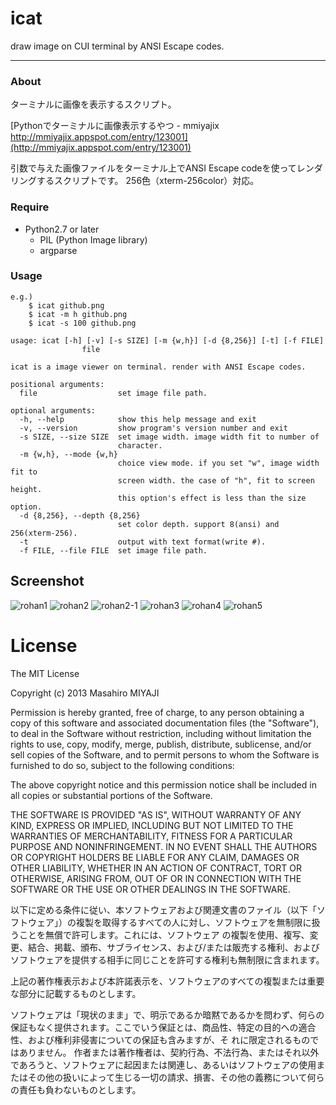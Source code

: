 icat
=====

draw image on CUI terminal by ANSI Escape codes.

------------------
### About
ターミナルに画像を表示するスクリプト。

[Pythonでターミナルに画像表示するやつ - mmiyajix http://mmiyajix.appspot.com/entry/123001](http://mmiyajix.appspot.com/entry/123001)

引数で与えた画像ファイルをターミナル上でANSI Escape codeを使ってレンダリングするスクリプトです。
256色（xterm-256color）対応。

### Require
- Python2.7 or later
    - PIL (Python Image Iibrary)
    - argparse

### Usage
    e.g.)
        $ icat github.png
        $ icat -m h github.png
        $ icat -s 100 github.png

    usage: icat [-h] [-v] [-s SIZE] [-m {w,h}] [-d {8,256}] [-t] [-f FILE]
                    file

    icat is a image viewer on terminal. render with ANSI Escape codes.

    positional arguments:
      file                  set image file path.

    optional arguments:
      -h, --help            show this help message and exit
      -v, --version         show program's version number and exit
      -s SIZE, --size SIZE  set image width. image width fit to number of
                            character.
      -m {w,h}, --mode {w,h}
                            choice view mode. if you set "w", image width fit to
                            screen width. the case of "h", fit to screen height.
                            this option's effect is less than the size option.
      -d {8,256}, --depth {8,256}
                            set color depth. support 8(ansi) and 256(xterm-256).
      -t                    output with text format(write #).
      -f FILE, --file FILE  set image file path.

## Screenshot
![rohan1](http://mmiyajix.appspot.com/download/aghtbWl5YWppeHIQCxIIUG9zdERhdGEYio8IDA/Screen%20Shot%202013-06-06%20at%2010.41.51%20PM.png)
![rohan2](http://mmiyajix.appspot.com/download/aghtbWl5YWppeHIQCxIIUG9zdERhdGEY4sgHDA/Screen%20Shot%202013-06-06%20at%2012.10.28%20AM.png)
![rohan2-1](http://mmiyajix.appspot.com/download/aghtbWl5YWppeHIQCxIIUG9zdERhdGEYiY8IDA/Screen%20Shot%202013-06-06%20at%2010.37.13%20PM.png)
![rohan3](http://mmiyajix.appspot.com/download/aghtbWl5YWppeHIQCxIIUG9zdERhdGEYmeAHDA/2013-06-05-223145_1280x800_scrot.png)
![rohan4](http://mmiyajix.appspot.com/download/aghtbWl5YWppeHIQCxIIUG9zdERhdGEY0fcHDA/2013-06-06-221022_1280x800_scrot.png)
![rohan5](http://mmiyajix.appspot.com/download/aghtbWl5YWppeHIQCxIIUG9zdERhdGEYqrEHDA/Screen%20Shot%202013-06-05%20at%2010.59.26%20PM.png)

# License
The MIT License


Copyright (c) 2013 Masahiro MIYAJI


Permission is hereby granted, free of charge, to any person obtaining a copy of this software and associated documentation files (the "Software"), to deal in the Software without restriction, including without limitation the rights to use, copy, modify, merge, publish, distribute, sublicense, and/or sell copies of the Software, and to permit persons to whom the Software is furnished to do so, subject to the following conditions:

The above copyright notice and this permission notice shall be included in all copies or substantial portions of the Software.

THE SOFTWARE IS PROVIDED "AS IS", WITHOUT WARRANTY OF ANY KIND, EXPRESS OR IMPLIED, INCLUDING BUT NOT LIMITED TO THE WARRANTIES OF MERCHANTABILITY, FITNESS FOR A PARTICULAR PURPOSE AND NONINFRINGEMENT. IN NO EVENT SHALL THE AUTHORS OR COPYRIGHT HOLDERS BE LIABLE FOR ANY CLAIM, DAMAGES OR OTHER LIABILITY, WHETHER IN AN ACTION OF CONTRACT, TORT OR OTHERWISE, ARISING FROM, OUT OF OR IN CONNECTION WITH THE SOFTWARE OR THE USE OR OTHER DEALINGS IN THE SOFTWARE.

以下に定める条件に従い、本ソフトウェアおよび関連文書のファイル（以下「ソフトウェア」）の複製を取得するすべての人に対し、ソフトウェアを無制限に扱うことを無償で許可します。これには、ソフトウェア
の複製を使用、複写、変更、結合、掲載、頒布、サブライセンス、および/または販売する権利、およびソフトウェアを提供する相手に同じことを許可する権利も無制限に含まれます。

上記の著作権表示および本許諾表示を、ソフトウェアのすべての複製または重要な部分に記載するものとします。

ソフトウェアは「現状のまま」で、明示であるか暗黙であるかを問わず、何らの保証もなく提供されます。ここでいう保証とは、商品性、特定の目的への適合性、および権利非侵害についての保証も含みますが、そ
れに限定されるものではありません。 作者または著作権者は、契約行為、不法行為、またはそれ以外であろうと、ソフトウェアに起因または関連し、あるいはソフトウェアの使用またはその他の扱いによって生じる一切の請求、損害、その他の義務について何らの責任も負わないものとします。
